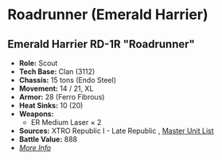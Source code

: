 # Roadrunner (Emerald Harrier) 

## Emerald Harrier RD-1R "Roadrunner" 

- **Role:** Scout 
- **Tech Base:** Clan (3112) 
- **Chassis:** 15 tons (Endo Steel) 
- **Movement:** 14 / 21, XL 
- **Armor:** 28 (Ferro Fibrous) 
- **Heat Sinks:** 10 (20) 
- **Weapons:** 
  - ER Medium Laser × 2 
- **Sources:** XTRO Republic I - Late Republic , [Master Unit List](http://masterunitlist.info/Unit/Details/7292/roadrunner-emerald-harrier-rd-1r) 
- **Battle Value:** 888 
- [*More Info*](emerald_harrier/emerald_harrier_rd-1r.md) 

